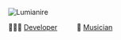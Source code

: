 ![Lumianire](https://i.imgur.com/jMD2Q12.gif)


👩🏻‍💻 [Developer](https://luminaire-dev.github.io/resume/) &nbsp;&nbsp;&nbsp;&nbsp;&nbsp;&nbsp;&nbsp;&nbsp; 🎹 [Musician](https://www.youtube.com/user/NlNTEND0/videos) 

<!--
**luminaire-dev/luminaire-dev** is a ✨ _special_ ✨ repository because its `README.md` (this file) appears on your GitHub profile.
